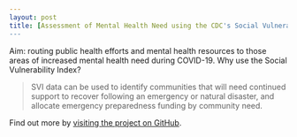 ```yaml
---
layout: post
title: [Assessment of Mental Health Need using the CDC's Social Vulnerability Index (SVI) in the context of COVID19](https://jensennhu.github.io/covid19_mh_need/)
---
```


Aim: routing public health efforts and mental health resources to those areas of increased mental health need during COVID-19. 
Why use the Social Vulnerability Index?

  > SVI data can be used to identify communities that will need continued support to recover following an emergency or natural disaster, and allocate emergency preparedness funding by community need.

Find out more by [visiting the project on GitHub](https://github.com/jensennhu/covid19_mh_need).
